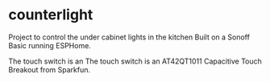 counterlight
===============

Project to control the under cabinet lights in the kitchen
Built on a Sonoff Basic running ESPHome.

The touch switch is an The touch switch is an AT42QT1011 Capacitive Touch Breakout from Sparkfun.
